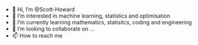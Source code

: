 - 👋 Hi, I’m @Scott-Howard
- 👀 I’m interested in machine learning, statistics and optimisation
- 🌱 I’m currently learning mathematics, statisitcs, coding and engineering
- 💞️ I’m looking to collaborate on ...
- 📫 How to reach me 

<!---
Scott-Howard/Scott-Howard is a ✨ special ✨ repository because its `README.md` (this file) appears on your GitHub profile.
You can click the Preview link to take a look at your changes.
--->
